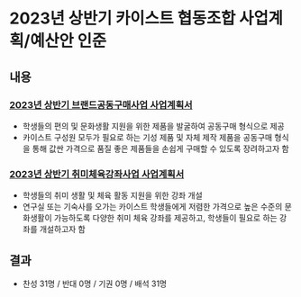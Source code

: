 2023년 상반기 카이스트 협동조합 사업계획/예산안 인준
===

## 내용

### [2023년 상반기 브랜드공동구매사업  사업계획서](2023상반기브랜드공동구매사업.md)
- 학생들의 편의 및 문화생활 지원을 위한 제품을 발굴하여 공동구매 형식으로 제공
- 카이스트 구성원 모두가 필요로 하는 기성 제품 및 자체 제작 제품을 공동구매 형식을 통해 값싼 가격으로 품질 좋은 제품들을 손쉽게 구매할 수 있도록 장려하고자 함


### [2023년 상반기 취미체육강좌사업  사업계획서](2023상반기취미체육강좌사업.md)
- 학생들의 취미 생활 및 체육 활동 지원을 위한 강좌 개설
- 연구실 또는 기숙사를 오가는 카이스트 학생들에게 저렴한 가격으로 높은 수준의 문화생활이 가능하도록 다양한 취미 체육 강좌를 제공하고, 학생들이 필요로 하는 강좌를 개설하고자 함


## 결과
- 찬성 31명 / 반대 0명 / 기권 0명 / 배석 31명
